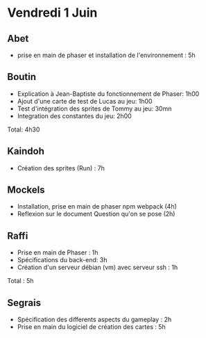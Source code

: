 # Vendredi 1 Juin

Abet
----
- prise en main de phaser et installation de l'environnement : 5h

Boutin
------
- Explication à Jean-Baptiste du fonctionnement de Phaser: 1h00
- Ajout d'une carte de test de Lucas au jeu: 1h00
- Test d'intégration des sprites de Tommy au jeu: 30mn
- Integration des constantes du jeu: 2h00

Total: 4h30

Kaindoh
-------
- Création des sprites (Run) : 7h

Mockels
-------
- Installation, prise en main de phaser npm webpack (4h)
- Reflexion sur le document Question qu'on se pose (2h)


Raffi
-----
- Prise en main de Phaser : 1h
- Spécifications du back-end: 3h
- Création d'un serveur débian (vm) avec serveur ssh : 1h

Total : 5h

Segrais
-------
- Spécification des differents aspects du gameplay : 2h
- Prise en main du logiciel de création des cartes : 5h
